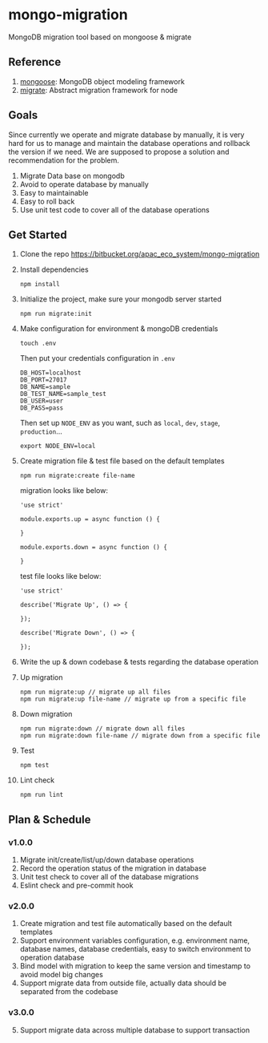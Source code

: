 # mongo-migration
MongoDB migration tool based on mongoose & migrate

## Reference
1. [mongoose](https://mongoosejs.com/docs/index.html): MongoDB object modeling framework
2. [migrate](https://github.com/tj/node-migrate): Abstract migration framework for node

## Goals
Since currently we operate and migrate database by manually, it is very hard for us to manage and maintain the database operations and rollback the    version if we need. We are supposed to propose a solution and recommendation for the problem.

1. Migrate Data base on mongodb 
2. Avoid to operate database by manually
3. Easy to maintainable 
4. Easy to roll back
5. Use unit test code to cover all of the database operations

## Get Started

1. Clone the repo https://bitbucket.org/apac_eco_system/mongo-migration
2. Install dependencies

	```
	npm install
	```

3. Initialize the project, make sure your mongodb server started

	```
	npm run migrate:init
	```
	
4. Make configuration for environment & mongoDB credentials

	```
	touch .env
	```
	Then put your credentials configuration in `.env`
	
	```
	DB_HOST=localhost
	DB_PORT=27017
	DB_NAME=sample
	DB_TEST_NAME=sample_test
	DB_USER=user
	DB_PASS=pass
	```
	Then set up `NODE_ENV` as you want, such as `local`, `dev`, `stage`, `production`... 
	
	```
	export NODE_ENV=local
	```

	
5. Create migration file & test file based on the default templates

	```
	npm run migrate:create file-name
	```
	
	migration looks like below:
	
	```
	'use strict'

	module.exports.up = async function () {
	
	}
	
	module.exports.down = async function () {
	
	}
	```
	
	test file looks like below:
	
	```
	'use strict'

	describe('Migrate Up', () => {
	
	});
	
	describe('Migrate Down', () => {
	
	});
	```

6. Write the up & down codebase & tests regarding the database operation
	
7. Up migration

	```
	npm run migrate:up // migrate up all files
	npm run migrate:up file-name // migrate up from a specific file
	```
	
8. Down migration

	```
	npm run migrate:down // migrate down all files
	npm run migrate:down file-name // migrate down from a specific file
	```
	
9. Test

	```
	npm test
	```
	
10. Lint check

	```
	npm run lint
	```
	
	
## Plan & Schedule

### v1.0.0

1. Migrate init/create/list/up/down database operations
2. Record the operation status of the migration in database
3. Unit test check to cover all of the database migrations
4. Eslint check and pre-commit hook

### v2.0.0

1. Create migration and test file automatically based on the default templates
2. Support environment variables configuration, e.g. environment name, database names, database credentials, easy to switch environment to operation database
3. Bind model with migration to keep the same version and timestamp to avoid model big changes
4. Support migrate data from outside file, actually data should be separated from the codebase

### v3.0.0
5. Support migrate data across multiple database to support transaction



	